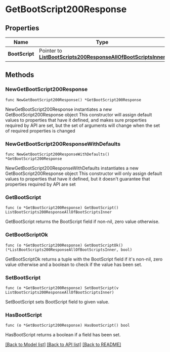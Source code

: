 # GetBootScript200Response

## Properties

Name | Type | Description | Notes
------------ | ------------- | ------------- | -------------
**BootScript** | Pointer to [**ListBootScripts200ResponseAllOfBootScriptsInner**](ListBootScripts200ResponseAllOfBootScriptsInner.md) |  | [optional] 

## Methods

### NewGetBootScript200Response

`func NewGetBootScript200Response() *GetBootScript200Response`

NewGetBootScript200Response instantiates a new GetBootScript200Response object
This constructor will assign default values to properties that have it defined,
and makes sure properties required by API are set, but the set of arguments
will change when the set of required properties is changed

### NewGetBootScript200ResponseWithDefaults

`func NewGetBootScript200ResponseWithDefaults() *GetBootScript200Response`

NewGetBootScript200ResponseWithDefaults instantiates a new GetBootScript200Response object
This constructor will only assign default values to properties that have it defined,
but it doesn't guarantee that properties required by API are set

### GetBootScript

`func (o *GetBootScript200Response) GetBootScript() ListBootScripts200ResponseAllOfBootScriptsInner`

GetBootScript returns the BootScript field if non-nil, zero value otherwise.

### GetBootScriptOk

`func (o *GetBootScript200Response) GetBootScriptOk() (*ListBootScripts200ResponseAllOfBootScriptsInner, bool)`

GetBootScriptOk returns a tuple with the BootScript field if it's non-nil, zero value otherwise
and a boolean to check if the value has been set.

### SetBootScript

`func (o *GetBootScript200Response) SetBootScript(v ListBootScripts200ResponseAllOfBootScriptsInner)`

SetBootScript sets BootScript field to given value.

### HasBootScript

`func (o *GetBootScript200Response) HasBootScript() bool`

HasBootScript returns a boolean if a field has been set.


[[Back to Model list]](../README.md#documentation-for-models) [[Back to API list]](../README.md#documentation-for-api-endpoints) [[Back to README]](../README.md)


